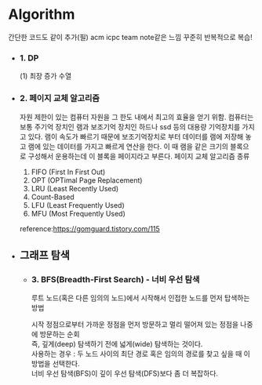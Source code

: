 Algorithm
==========================================================

간단한 코드도 같이 추가(필) acm icpc team note같은 느낌 꾸준히 반복적으로 복습!

- ### 1. DP
  (1) 최장 증가 수열

- ### 2. 페이지 교체 알고리즘
  자원 제한이 있는 컴퓨터 자원을 그 한도 내에서 최고의 효율을 얻기 위함.
  컴퓨터는 보통 주기억 장치인 램과 보조기억 장치인 하드나 ssd 등의 대용량 기억장치를 가지고 있다. 램이 속도가 빠르기 때문에 보조기억장치로 부터 데이터를 램에 저장해
  놓고 램에 있는 데이터를 가지고 빠르게 연산을 한다. 이 때 램을 같은 크기의 블록으로 구성해서 운용하는데 이 블록을 페이지라고 부른다.
  페이지 교체 알고리즘 종류  
  1. FIFO (First In First Out)
  2. OPT (OPTimal Page Replacement)
  3. LRU (Least Recently Used)
  4. Count-Based
  5. LFU (Least Frequently Used)
  6. MFU (Most Frequently Used)

  reference:https://gomguard.tistory.com/115

- ## 그래프 탐색

  - ### 3. BFS(Breadth-First Search) - 너비 우선 탐색
    
    루트 노드(혹은 다른 임의의 노드)에서 시작해서 인접한 노드를 먼저 탑색하는 방법
    
    시작 정점으로부터 가까운 정점을 먼저 방문하고 멀리 떨어져 있는 정점을 나중에 방문하는 순회   
    즉, 깊게(deep) 탐색하기 전에 넓게(wide) 탐색하는 것이다.   
    사용하는 경우 : 두 노드 사이의 최단 경로 혹은 임의의 경로를 찾고 싶을 때 이 방법을 선택한다.   
    너비 우선 탐색(BFS)이 깊이 우선 탐색(DFS)보다 좀 더 복잡하다.


